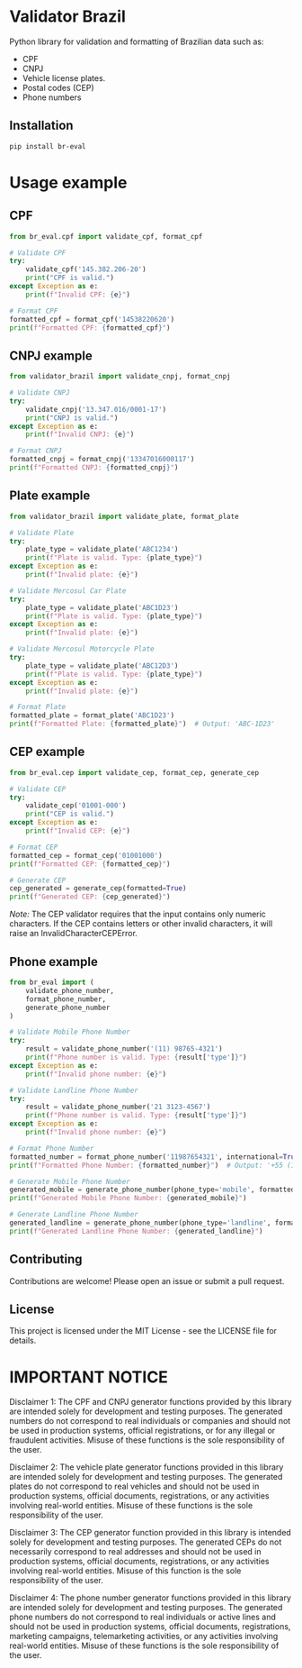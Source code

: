 # Validator Brazil

Python library for validation and formatting of Brazilian data such as:
- CPF
- CNPJ
- Vehicle license plates.
- Postal codes (CEP)
- Phone numbers

## Installation

```bash
pip install br-eval
```

# Usage example

## CPF

```python
from br_eval.cpf import validate_cpf, format_cpf

# Validate CPF
try:
    validate_cpf('145.382.206-20')
    print("CPF is valid.")
except Exception as e:
    print(f"Invalid CPF: {e}")

# Format CPF
formatted_cpf = format_cpf('14538220620')
print(f"Formatted CPF: {formatted_cpf}")
```

## CNPJ example

```python
from validator_brazil import validate_cnpj, format_cnpj

# Validate CNPJ
try:
    validate_cnpj('13.347.016/0001-17')
    print("CNPJ is valid.")
except Exception as e:
    print(f"Invalid CNPJ: {e}")

# Format CNPJ
formatted_cnpj = format_cnpj('13347016000117')
print(f"Formatted CNPJ: {formatted_cnpj}")
```

## Plate example

```python
from validator_brazil import validate_plate, format_plate

# Validate Plate
try:
    plate_type = validate_plate('ABC1234')
    print(f"Plate is valid. Type: {plate_type}")
except Exception as e:
    print(f"Invalid plate: {e}")

# Validate Mercosul Car Plate
try:
    plate_type = validate_plate('ABC1D23')
    print(f"Plate is valid. Type: {plate_type}")
except Exception as e:
    print(f"Invalid plate: {e}")

# Validate Mercosul Motorcycle Plate
try:
    plate_type = validate_plate('ABC12D3')
    print(f"Plate is valid. Type: {plate_type}")
except Exception as e:
    print(f"Invalid plate: {e}")

# Format Plate
formatted_plate = format_plate('ABC1D23')
print(f"Formatted Plate: {formatted_plate}")  # Output: 'ABC-1D23'
```

## CEP example

```python
from br_eval.cep import validate_cep, format_cep, generate_cep

# Validate CEP
try:
    validate_cep('01001-000')
    print("CEP is valid.")
except Exception as e:
    print(f"Invalid CEP: {e}")

# Format CEP
formatted_cep = format_cep('01001000')
print(f"Formatted CEP: {formatted_cep}")

# Generate CEP
cep_generated = generate_cep(formatted=True)
print(f"Generated CEP: {cep_generated}")
```
*Note:* The CEP validator requires that the input contains only numeric characters. If the CEP contains letters or other invalid characters, it will raise an InvalidCharacterCEPError.

## Phone example

```python
from br_eval import (
    validate_phone_number,
    format_phone_number,
    generate_phone_number
)

# Validate Mobile Phone Number
try:
    result = validate_phone_number('(11) 98765-4321')
    print(f"Phone number is valid. Type: {result['type']}")
except Exception as e:
    print(f"Invalid phone number: {e}")

# Validate Landline Phone Number
try:
    result = validate_phone_number('21 3123-4567')
    print(f"Phone number is valid. Type: {result['type']}")
except Exception as e:
    print(f"Invalid phone number: {e}")

# Format Phone Number
formatted_number = format_phone_number('11987654321', international=True)
print(f"Formatted Phone Number: {formatted_number}")  # Output: '+55 (11) 98765-4321'

# Generate Mobile Phone Number
generated_mobile = generate_phone_number(phone_type='mobile', formatted=True)
print(f"Generated Mobile Phone Number: {generated_mobile}")

# Generate Landline Phone Number
generated_landline = generate_phone_number(phone_type='landline', formatted=True)
print(f"Generated Landline Phone Number: {generated_landline}")
```

## Contributing

Contributions are welcome! Please open an issue or submit a pull request.

## License

This project is licensed under the MIT License - see the LICENSE file for details.

# IMPORTANT NOTICE

Disclaimer 1: The CPF and CNPJ generator functions provided by this library are intended solely for development and testing purposes. The generated numbers do not correspond to real individuals or companies and should not be used in production systems, official registrations, or for any illegal or fraudulent activities. Misuse of these functions is the sole responsibility of the user.

Disclaimer 2: The vehicle plate generator functions provided in this library are intended solely for development and testing purposes. The generated plates do not correspond to real vehicles and should not be used in production systems, official documents, registrations, or any activities involving real-world entities. Misuse of these functions is the sole responsibility of the user.

Disclaimer 3: The CEP generator function provided in this library is intended solely for development and testing purposes. The generated CEPs do not necessarily correspond to real addresses and should not be used in production systems, official documents, registrations, or any activities involving real-world entities. Misuse of this function is the sole responsibility of the user.

Disclaimer 4: The phone number generator functions provided in this library are intended solely for development and testing purposes. The generated phone numbers do not correspond to real individuals or active lines and should not be used in production systems, official documents, registrations, marketing campaigns, telemarketing activities, or any activities involving real-world entities. Misuse of these functions is the sole responsibility of the user.